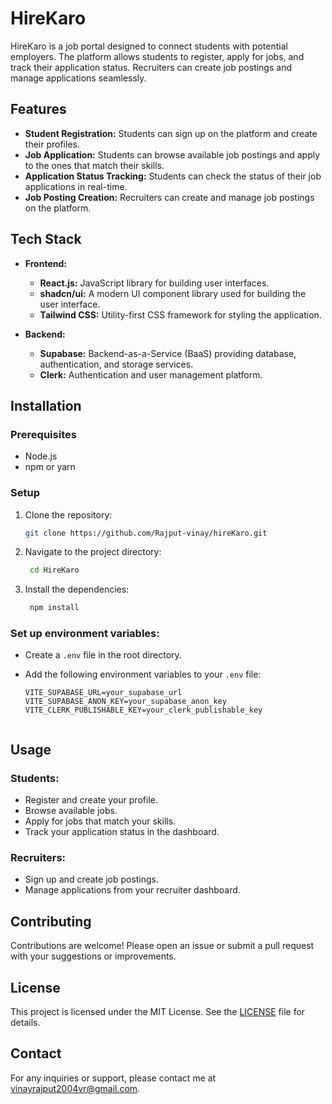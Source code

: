 # HireKaro

HireKaro is a job portal designed to connect students with potential employers. The platform allows students to register, apply for jobs, and track their application status. Recruiters can create job postings and manage applications seamlessly.

## Features

- **Student Registration:** Students can sign up on the platform and create their profiles.
- **Job Application:** Students can browse available job postings and apply to the ones that match their skills.
- **Application Status Tracking:** Students can check the status of their job applications in real-time.
- **Job Posting Creation:** Recruiters can create and manage job postings on the platform.

## Tech Stack

- **Frontend:**
  - **React.js:** JavaScript library for building user interfaces.
  - **shadcn/ui:** A modern UI component library used for building the user interface.
  - **Tailwind CSS:** Utility-first CSS framework for styling the application.

- **Backend:**
  - **Supabase:** Backend-as-a-Service (BaaS) providing database, authentication, and storage services.
  - **Clerk:** Authentication and user management platform.

## Installation

### Prerequisites

- Node.js
- npm or yarn

### Setup

1. Clone the repository:

   ```bash
   git clone https://github.com/Rajput-vinay/hireKaro.git

2. Navigate to the project directory:
    ```bash
     cd HireKaro
3. Install the dependencies:
    ```bash
     npm install

### Set up environment variables:

- Create a `.env` file in the root directory.
- Add the following environment variables to your `.env` file:

   ```plaintext
   VITE_SUPABASE_URL=your_supabase_url
   VITE_SUPABASE_ANON_KEY=your_supabase_anon_key
  VITE_CLERK_PUBLISHABLE_KEY=your_clerk_publishable_key


## Usage

### Students:

- Register and create your profile.
- Browse available jobs.
- Apply for jobs that match your skills.
- Track your application status in the dashboard.

### Recruiters:

- Sign up and create job postings.
- Manage applications from your recruiter dashboard.

## Contributing

Contributions are welcome! Please open an issue or submit a pull request with your suggestions or improvements.

## License

This project is licensed under the MIT License. See the [LICENSE](LICENSE) file for details.

## Contact

For any inquiries or support, please contact me at [vinayrajput2004vr@gmail.com](mailto:vinayrajput2004vr@gmail.com).
